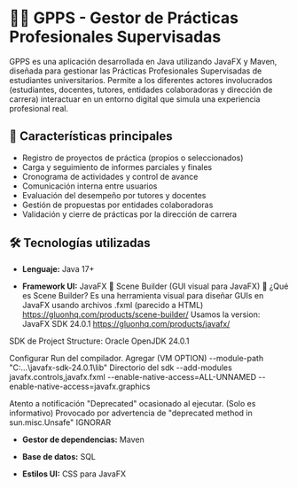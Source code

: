 # 🧑‍🎓 GPPS - Gestor de Prácticas Profesionales Supervisadas

GPPS es una aplicación desarrollada en Java utilizando JavaFX y Maven, diseñada para gestionar las Prácticas Profesionales Supervisadas de estudiantes universitarios. Permite a los diferentes actores involucrados (estudiantes, docentes, tutores, entidades colaboradoras y dirección de carrera) interactuar en un entorno digital que simula una experiencia profesional real.

## 🚀 Características principales

- Registro de proyectos de práctica (propios o seleccionados)
- Carga y seguimiento de informes parciales y finales
- Cronograma de actividades y control de avance
- Comunicación interna entre usuarios
- Evaluación del desempeño por tutores y docentes
- Gestión de propuestas por entidades colaboradoras
- Validación y cierre de prácticas por la dirección de carrera

## 🛠 Tecnologías utilizadas

- **Lenguaje:** Java 17+
  
- **Framework UI:** JavaFX
    🧰 Scene Builder (GUI visual para JavaFX)
    🔧 ¿Qué es Scene Builder?
    Es una herramienta visual para diseñar GUIs en JavaFX usando archivos .fxml (parecido a HTML)
    https://gluonhq.com/products/scene-builder/
Usamos la version: 
JavaFX SDK 24.0.1
https://gluonhq.com/products/javafx/

SDK de Project Structure: Oracle OpenJDK 24.0.1

Configurar Run del compilador. Agregar (VM OPTION)
--module-path "C:\...\javafx-sdk-24.0.1\lib"  Directorio del sdk
--add-modules javafx.controls,javafx.fxml
--enable-native-access=ALL-UNNAMED
--enable-native-access=javafx.graphics

Atento a notificación "Deprecated" ocasionado al ejecutar. (Solo es informativo)
Provocado por advertencia de "deprecated method in sun.misc.Unsafe"
IGNORAR

- **Gestor de dependencias:** Maven

- **Base de datos:** SQL

- **Estilos UI:** CSS para JavaFX
